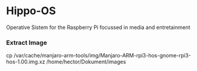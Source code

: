 # Hippo-OS
Operative Sistem for the Raspberry Pi focussed in media and entretainment

### Extract Image
cp /var/cache/manjaro-arm-tools/img/Manjaro-ARM-rpi3-hos-gnome-rpi3-hos-1.00.img.xz /home/hector/Dokument/images 
